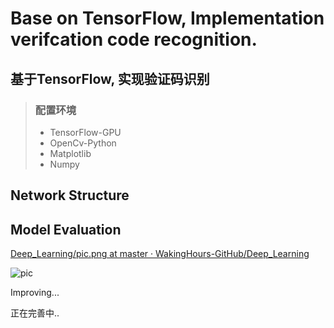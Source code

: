 # Base on TensorFlow, Implementation verifcation code recognition.

## 基于TensorFlow, 实现验证码识别

> ###  配置环境
>
> - TensorFlow-GPU
> - OpenCv-Python
> - Matplotlib
> - Numpy

## Network Structure





## Model Evaluation

[Deep_Learning/pic.png at master · WakingHours-GitHub/Deep_Learning](https://github.com/WakingHours-GitHub/Deep_Learning/blob/master/LibraryPictureCode/CNN/pic.png)

![pic](D:\PyCharm\deep_learning_TensorFlow\LibraryPictureCode\CNN\pic.png)

Improving...

正在完善中..